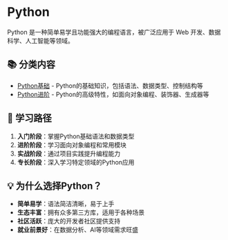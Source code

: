 # Python

Python 是一种简单易学且功能强大的编程语言，被广泛应用于 Web 开发、数据科学、人工智能等领域。

## 📚 分类内容

- [Python基础](basic.md) - Python的基础知识，包括语法、数据类型、控制结构等
- [Python进阶](advanced.md) - Python的高级特性，如面向对象编程、装饰器、生成器等

## 🎯 学习路径

1. **入门阶段**：掌握Python基础语法和数据类型
2. **进阶阶段**：学习面向对象编程和常用模块
3. **实战阶段**：通过项目实践提升编程能力
4. **专长阶段**：深入学习特定领域的Python应用

## 💡 为什么选择Python？

- **简单易学**：语法简洁清晰，易于上手
- **生态丰富**：拥有众多第三方库，适用于各种场景
- **社区活跃**：庞大的开发者社区提供支持
- **就业前景好**：在数据分析、AI等领域需求旺盛